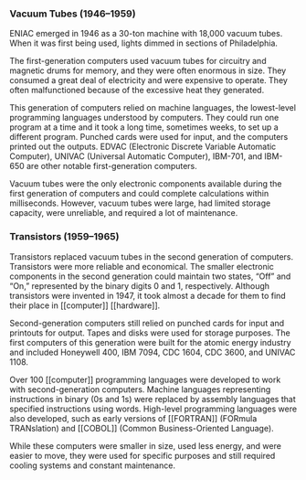 ### Vacuum Tubes (1946–1959)

ENIAC emerged in 1946 as a 30-ton machine with 18,000 vacuum tubes. When it was first being used, lights dimmed in sections of Philadelphia.

The first-generation computers used vacuum tubes for circuitry and magnetic drums for memory, and they were often enormous in size. They consumed a great deal of electricity and were expensive to operate. They often malfunctioned because of the excessive heat they generated.

This generation of computers relied on machine languages, the lowest-level programming languages understood by computers. They could run one program at a time and it took a long time, sometimes weeks, to set up a different program. Punched cards were used for input, and the computers printed out the outputs. EDVAC (Electronic Discrete Variable Automatic Computer), UNIVAC (Universal Automatic Computer), IBM-701, and IBM-650 are other notable first-generation computers.

Vacuum tubes were the only electronic components available during the first generation of computers and could complete calculations within milliseconds. However, vacuum tubes were large, had limited storage capacity, were unreliable, and required a lot of maintenance.
### Transistors (1959–1965)

Transistors replaced vacuum tubes in the second generation of computers. Transistors were more reliable and economical. The smaller electronic components in the second generation could maintain two states, “Off” and “On,” represented by the binary digits 0 and 1, respectively. Although transistors were invented in 1947, it took almost a decade for them to find their place in [[computer]] [[hardware]].

Second-generation computers still relied on punched cards for input and printouts for output. Tapes and disks were used for storage purposes. The first computers of this generation were built for the atomic energy industry and included Honeywell 400, IBM 7094, CDC 1604, CDC 3600, and UNIVAC 1108.

Over 100 [[computer]] programming languages were developed to work with second-generation computers. Machine languages representing instructions in binary (0s and 1s) were replaced by assembly languages that specified instructions using words. High-level programming languages were also developed, such as early versions of [[FORTRAN]] (FORmula TRANslation) and [[COBOL]] (Common Business-Oriented Language).

While these computers were smaller in size, used less energy, and were easier to move, they were used for specific purposes and still required cooling systems and constant maintenance.